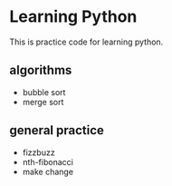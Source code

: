 # Learning Python

This is practice code for learning python.

## algorithms

* bubble sort
* merge sort

## general practice

* fizzbuzz
* nth-fibonacci
* make change
